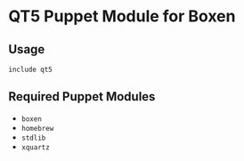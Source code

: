 # QT5 Puppet Module for Boxen

## Usage

```puppet
include qt5
```

## Required Puppet Modules

* `boxen`
* `homebrew`
* `stdlib`
* `xquartz`
